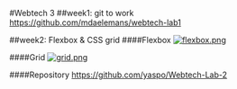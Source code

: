 #Webtech 3
##week1: git to work
https://github.com/mdaelemans/webtech-lab1

##week2: Flexbox & CSS grid
####Flexbox
[![flexbox.png](https://s9.postimg.org/4u7fvx0i7/flexbox.png)](https://postimg.org/image/oothi1fpn/)

####Grid
[![grid.png](https://s9.postimg.org/cbgnawd3z/grid.png)](https://postimg.org/image/icec7yzq3/)

####Repository
https://github.com/yaspo/Webtech-Lab-2 
